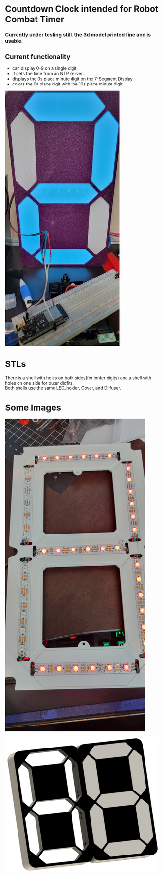 # Countdown Clock intended for Robot Combat Timer
### Currently under testing still, the 3d model printed fine and is usable.
##   
## Current functionality  
* can display 0-9 on a single digit
* It gets the time from an NTP server.
* displays the 0s place minute digit on the 7-Segment Display
* colors the 0s place digit with the 10s place minute digit
  
![Printed Example](img/testing.jpg) 

# STLs
There is a shell with holes on both sides(for innter digits) and a shell with holes on one side for outer digfits.  
Both shells use the same LED_holder, Cover, and Diffuser.

# Some Images
![Printed Example](img/backplate.jpg)
  
![Cad Example](./img/cad.png)